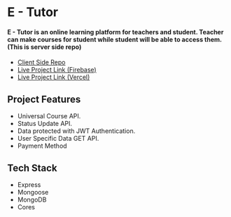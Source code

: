 # E - Tutor

#### E - Tutor is an online learning platform for teachers and student. Teacher can make courses for student while student will be able to access them. (This is server side repo)

- [Client Side Repo](https://github.com/programming-hero-web-course1/b8a12-client-side-CodeWithRashed)
- [Live Project Link (Firebase)](https://e-tutor-989d6.web.app)
- [Live Project Link (Vercel)](https://e-tutor-client.vercel.app)


## Project Features
- Universal Course API.
- Status Update API.
- Data protected with JWT Authentication.
- User Specific Data GET API.
- Payment Method

## Tech Stack

- Express
- Mongoose
- MongoDB
- Cores

